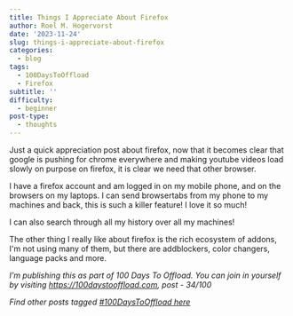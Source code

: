 ```yaml
---
title: Things I Appreciate About Firefox
author: Roel M. Hogervorst
date: '2023-11-24'
slug: things-i-appreciate-about-firefox
categories:
  - blog
tags:
  - 100DaysToOffload
  - Firefox
subtitle: ''
difficulty:
  - beginner
post-type:
  - thoughts
---
```


Just a quick appreciation post about firefox, now that it becomes clear that
google is pushing for chrome everywhere and making youtube videos load slowly on purpose 
on firefox, it is clear we need that other browser. 

I have a firefox account and am logged in on my mobile phone, and on the browsers
on my laptops. I can send browsertabs from my phone to my machines and back,
this is such a killer feature! I love it so much!

I can also search through all my history over all my machines! 


The other thing I really like about firefox is the rich ecosystem of addons,
I'm not using many of them, but there are addblockers, color changers, language packs and more.


*I’m publishing this as part of 100 Days To Offload. You can join in yourself by visiting https://100daystooffload.com, post - 34/100*

*Find other posts tagged  [#100DaysToOffload here](https://notes.rmhogervorst.nl/tags/100DaysToOffload/)*
